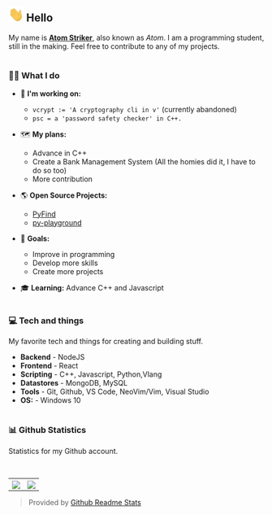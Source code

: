 ## <img src="https://raw.githubusercontent.com/ABSphreak/ABSphreak/master/gifs/Hi.gif" width="30px"/> Hello

My name is **[Atom Striker](https://github.com/AtomStriker)**, also known as *Atom*. I am a programming student, still in the making. Feel free to contribute to any of my projects.
#

### :man_technologist: What I do

* :briefcase: **I'm working on:**
  * `vcrypt := 'A cryptography cli in v'` (currently abandoned)
  * `psc = a 'password safety checker' in C++.`
  
* :world_map: **My plans:**  
  * Advance in C++
  * Create a Bank Management System (All the homies did it, I have to do so too)
  * More contribution

* :earth_americas: **Open Source Projects:**
  * [PyFind](https://github.com/AtomStriker/PyFind)
  * [py-playground](https://github.com/AtomStriker/py-playground)

* :goal_net: **Goals:**
  * Improve in programming
  * Develop more skills
  * Create more projects
  
* :mortar_board: **Learning:** Advance C++ and Javascript

# 
### :computer: Tech and things
My favorite tech and things for creating and building stuff.

* **Backend** - NodeJS
* **Frontend** - React
* **Scripting** - C++, Javascript, Python,Vlang 
* **Datastores** - MongoDB, MySQL
* **Tools** - Git, Github, VS Code, NeoVim/Vim, Visual Studio
* **OS:** - Windows 10

#

### :bar_chart: Github Statistics
Statistics for my Github account.
<table>
<tr>
<td align="center">
<a href="https://github.com/AtomStriker/AtomStriker">
    <img align="center" src="https://github-readme-stats.vercel.app/api?username=AtomStriker&show_icons=true&theme=github_dark&include_all_commits=true"/>
</a>
</td>
<td align="center">
<a href="https://github.com/AtomStriker/AtomStriker">
    <img align="center" src="https://github-readme-stats.vercel.app/api/top-langs/?username=Atomstriker&langs_count=10&theme=github_dark">
</a>
</td> <br>
</table>

> Provided by [Github Readme Stats](https://github.com/anuraghazra/github-readme-stats)
